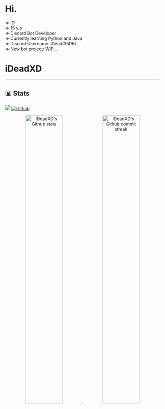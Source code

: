 # Hi.

=> ID <br />
=> 15 y.o <br />
=> Discord Bot Developer <br />
=> Currently learning Python and Java <br />
=> Discord Username: iDead#9496 <br />
=> New bot project: WIP...

# iDeadXD
---
## 📊 Stats
![](https://visitor-badge.laobi.icu/badge?page_id=iDeadXD.iDeadXD)
[![Github](https://img.shields.io/github/followers/iDeadXD?label=Follow&style=social)](https://github.com/Andndre)

<div align="center" style="text-align:center">
    <a href="#">
        <img width="49%" src="https://github-readme-stats.vercel.app/api?username=iDeadXD&show_icons=true&count_private=true&theme=monokai&hide_border=true"
            alt="iDeadXD's Github stats">
    </a>
    <a href="#">
        <img width="49%" src="https://github-readme-streak-stats.herokuapp.com/?user=iDeadXD&theme=monokai&hide_border=true"
            alt="iDeadXD's Github commit streak">
    </a>
<!--     <a href="#">
        <img width="26%" src="https://github-readme-stats.vercel.app/api/top-langs/?username=iDeadXD&theme=monokai&hide_border=true" />
    </a>
    <a href="#">
        <img width="71%" src="https://activity-graph.herokuapp.com/graph?username=iDeadXD&theme=synthwave-84">
    </a> -->
</div>
